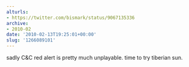 ```yaml
---
alturls:
- https://twitter.com/bismark/status/9067135336
archive:
- 2010-02
date: '2010-02-13T19:25:01+00:00'
slug: '1266089101'
---
```


sadly C&C red alert is pretty much unplayable.  time to try tiberian sun.

